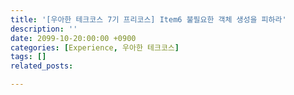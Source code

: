```yaml
---
title: '[우아한 테크코스 7기 프리코스] Item6 불필요한 객체 생성을 피하라'
description: ''
date: 2099-10-20:00:00 +0900
categories: [Experience, 우아한 테크코스]
tags: []
related_posts:

---
```

